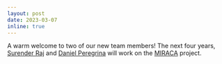 ```yaml
---
layout: post
date: 2023-03-07
inline: true
---
```


A warm welcome to two of our new team members! The next four years, [Surender Raj](https://elcok.github.io/ResearchGroup/members/raj) and [Daniel Peregrina](https://elcok.github.io/ResearchGroup/members/peregrina) will work on the [MIRACA](https://elcok.github.io/ResearchGroup/projects/MIRACA/) project.